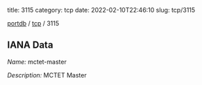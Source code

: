 title: 3115
category: tcp
date: 2022-02-10T22:46:10
slug: tcp/3115

[portdb](/) / [tcp](/category/tcp.html) / 3115


## IANA Data

_Name:_ mctet-master

_Description:_ MCTET Master

